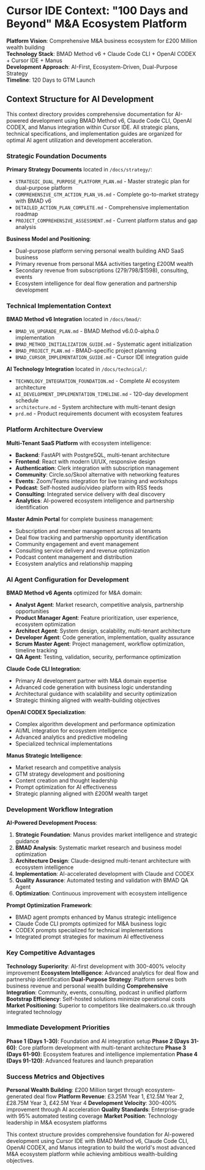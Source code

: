 # Cursor IDE Context: "100 Days and Beyond" M&A Ecosystem Platform

**Platform Vision**: Comprehensive M&A business ecosystem for £200 Million wealth building  
**Technology Stack**: BMAD Method v6 + Claude Code CLI + OpenAI CODEX + Cursor IDE + Manus  
**Development Approach**: AI-First, Ecosystem-Driven, Dual-Purpose Strategy  
**Timeline**: 120 Days to GTM Launch

## Context Structure for AI Development

This context directory provides comprehensive documentation for AI-powered development using BMAD Method v6, Claude Code CLI, OpenAI CODEX, and Manus integration within Cursor IDE. All strategic plans, technical specifications, and implementation guides are organized for optimal AI agent utilization and development acceleration.

### Strategic Foundation Documents

**Primary Strategy Documents** located in `/docs/strategy/`:

- `STRATEGIC_DUAL_PURPOSE_PLATFORM_PLAN.md` - Master strategic plan for dual-purpose platform
- `COMPREHENSIVE_GTM_ACTION_PLAN_V6.md` - Complete go-to-market strategy with BMAD v6
- `DETAILED_ACTION_PLAN_COMPLETE.md` - Comprehensive implementation roadmap
- `PROJECT_COMPREHENSIVE_ASSESSMENT.md` - Current platform status and gap analysis

**Business Model and Positioning**:

- Dual-purpose platform serving personal wealth building AND SaaS business
- Primary revenue from personal M&A activities targeting £200M wealth
- Secondary revenue from subscriptions ($279/$798/$1598), consulting, events
- Ecosystem intelligence for deal flow generation and partnership development

### Technical Implementation Context

**BMAD Method v6 Integration** located in `/docs/bmad/`:

- `BMAD_V6_UPGRADE_PLAN.md` - BMAD Method v6.0.0-alpha.0 implementation
- `BMAD_METHOD_INITIALIZATION_GUIDE.md` - Systematic agent initialization
- `BMAD_PROJECT_PLAN.md` - BMAD-specific project planning
- `BMAD_CURSOR_IMPLEMENTATION_GUIDE.md` - Cursor IDE integration guide

**AI Technology Integration** located in `/docs/technical/`:

- `TECHNOLOGY_INTEGRATION_FOUNDATION.md` - Complete AI ecosystem architecture
- `AI_DEVELOPMENT_IMPLEMENTATION_TIMELINE.md` - 120-day development schedule
- `architecture.md` - System architecture with multi-tenant design
- `prd.md` - Product requirements document with ecosystem features

### Platform Architecture Overview

**Multi-Tenant SaaS Platform** with ecosystem intelligence:

- **Backend**: FastAPI with PostgreSQL, multi-tenant architecture
- **Frontend**: React with modern UI/UX, responsive design
- **Authentication**: Clerk integration with subscription management
- **Community**: Circle.so/Skool alternative with networking features
- **Events**: Zoom/Teams integration for live training and workshops
- **Podcast**: Self-hosted audio/video platform with RSS feeds
- **Consulting**: Integrated service delivery with deal discovery
- **Analytics**: AI-powered ecosystem intelligence and partnership identification

**Master Admin Portal** for complete business management:

- Subscription and member management across all tenants
- Deal flow tracking and partnership opportunity identification
- Community engagement and event management
- Consulting service delivery and revenue optimization
- Podcast content management and distribution
- Ecosystem analytics and relationship mapping

### AI Agent Configuration for Development

**BMAD Method v6 Agents** optimized for M&A domain:

- **Analyst Agent**: Market research, competitive analysis, partnership opportunities
- **Product Manager Agent**: Feature prioritization, user experience, ecosystem optimization
- **Architect Agent**: System design, scalability, multi-tenant architecture
- **Developer Agent**: Code generation, implementation, quality assurance
- **Scrum Master Agent**: Project management, workflow optimization, timeline tracking
- **QA Agent**: Testing, validation, security, performance optimization

**Claude Code CLI Integration**:

- Primary AI development partner with M&A domain expertise
- Advanced code generation with business logic understanding
- Architectural guidance with scalability and security optimization
- Strategic thinking aligned with wealth-building objectives

**OpenAI CODEX Specialization**:

- Complex algorithm development and performance optimization
- AI/ML integration for ecosystem intelligence
- Advanced analytics and predictive modeling
- Specialized technical implementations

**Manus Strategic Intelligence**:

- Market research and competitive analysis
- GTM strategy development and positioning
- Content creation and thought leadership
- Prompt optimization for AI effectiveness
- Strategic planning aligned with £200M wealth target

### Development Workflow Integration

**AI-Powered Development Process**:

1. **Strategic Foundation**: Manus provides market intelligence and strategic guidance
2. **BMAD Analysis**: Systematic market research and business model optimization
3. **Architecture Design**: Claude-designed multi-tenant architecture with ecosystem intelligence
4. **Implementation**: AI-accelerated development with Claude and CODEX
5. **Quality Assurance**: Automated testing and validation with BMAD QA Agent
6. **Optimization**: Continuous improvement with ecosystem intelligence

**Prompt Optimization Framework**:

- BMAD agent prompts enhanced by Manus strategic intelligence
- Claude Code CLI prompts optimized for M&A business logic
- CODEX prompts specialized for technical implementations
- Integrated prompt strategies for maximum AI effectiveness

### Key Competitive Advantages

**Technology Superiority**: AI-first development with 300-400% velocity improvement
**Ecosystem Intelligence**: Advanced analytics for deal flow and partnership identification
**Dual-Purpose Strategy**: Platform serves both business revenue and personal wealth building
**Comprehensive Integration**: Community, events, consulting, podcast in unified platform
**Bootstrap Efficiency**: Self-hosted solutions minimize operational costs
**Market Positioning**: Superior to competitors like dealmakers.co.uk through integrated technology

### Immediate Development Priorities

**Phase 1 (Days 1-30)**: Foundation and AI integration setup
**Phase 2 (Days 31-60)**: Core platform development with multi-tenant architecture
**Phase 3 (Days 61-90)**: Ecosystem features and intelligence implementation
**Phase 4 (Days 91-120)**: Advanced features and launch preparation

### Success Metrics and Objectives

**Personal Wealth Building**: £200 Million target through ecosystem-generated deal flow
**Platform Revenue**: £3.25M Year 1, £12.5M Year 2, £28.75M Year 3, £42.5M Year 4
**Development Velocity**: 300-400% improvement through AI acceleration
**Quality Standards**: Enterprise-grade with 95% automated testing coverage
**Market Position**: Technology leadership in M&A ecosystem platforms

This context structure provides comprehensive foundation for AI-powered development using Cursor IDE with BMAD Method v6, Claude Code CLI, OpenAI CODEX, and Manus integration to build the world's most advanced M&A ecosystem platform while achieving ambitious wealth-building objectives.
